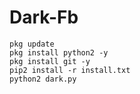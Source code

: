 # Dark-Fb


```
pkg update
pkg install python2 -y
pkg install git -y
pip2 install -r install.txt
python2 dark.py
```
